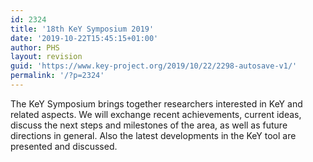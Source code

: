 ```yaml
---
id: 2324
title: '18th KeY Symposium 2019'
date: '2019-10-22T15:45:15+01:00'
author: PHS
layout: revision
guid: 'https://www.key-project.org/2019/10/22/2298-autosave-v1/'
permalink: '/?p=2324'
---
```


<span>The KeY Symposium brings together researchers interested in KeY and related aspects. We will exchange recent achievements, current ideas, discuss the next steps and milestones of the area, as well as future directions in general. Also the latest developments in the KeY tool are presented and discussed.</span>